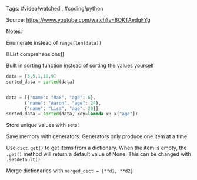 Tags: #video/watched , #coding/python 

Source: https://www.youtube.com/watch?v=8OKTAedgFYg

Notes:

Enumerate instead of `range(len(data))`

[[List comprehensions]]

Built in sorting function instead of sorting the values yourself 

```python
data = [3,5,1,10,9]
sorted_data = sorted(data)


data = [{"name": "Max", "age": 6},
	   {"name": "Aaron", "age": 24},
	   {"name": "Lisa", "age": 20}]
sorted_data = sorted(data, key=lambda x: x["age"])
```

Store unique values with sets.

Save memory with generators. Generators only produce one item at a time.

Use `dict.get()` to get items from a dictionary. When the item is empty, the `.get()` method will return a default value of None. This can be changed with `.setdefault()`

Merge dictionaries with `merged_dict = {**d1, **d2}`
